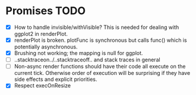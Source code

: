 # Promises TODO

- [x] How to handle invisible/withVisible? This is needed for dealing with ggplot2 in renderPlot.
- [x] renderPlot is broken. plotFunc is synchronous but calls func() which is potentially asynchronous.
- [x] Brushing not working; the mapping is null for ggplot.
- [ ] ..stacktraceon../..stacktraceoff.. and stack traces in general
- [ ] Non-async render functions should have their code all execute on the current tick. Otherwise order of execution will be surprising if they have side effects and explicit priorities.
- [x] Respect execOnResize
